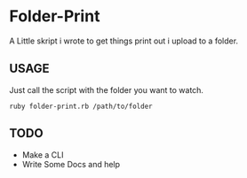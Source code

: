 Folder-Print
============

A Little skript i wrote to get things print out i upload to a folder.


USAGE
-----

Just call the script with the folder you want to watch.

```
ruby folder-print.rb /path/to/folder
```

TODO
----

 - Make a CLI
 - Write Some Docs and help
